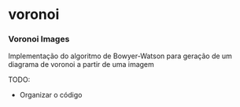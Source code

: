 # voronoi
### Voronoi Images

Implementação do algoritmo de Bowyer-Watson para geração de um diagrama de voronoi a partir de uma imagem

TODO:
* Organizar o código
